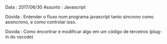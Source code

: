 Data : 2017/06/30
Assunto : Javascript

Dúvida : Entender o fluxo num programa javascript tanto sincrono como assincrono, e como controlar isso.

Dúvida : Como encontrar e modificar algo em um código de terceiros (plug-in do vscode)
